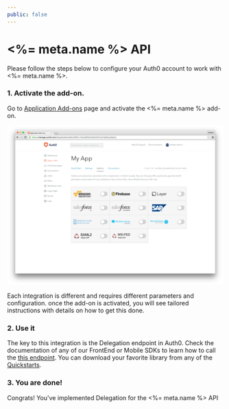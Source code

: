 ```yaml
---
public: false
---
```


# <%= meta.name %> API

Please follow the steps below to configure your Auth0 account to work with <%= meta.name %>.

### 1. Activate the add-on.

Go to [Application Add-ons](uiAppAddonsURL) page and activate the <%= meta.name %> add-on.

![](/media/articles/server-apis/addons.png)

Each integration is different and requires different parameters and configuration. once the add-on is activated, you will see tailored instructions with details on how to get this done.

### 2. Use it

The key to this integration is the Delegation endpoint in Auth0. Check the documentation of any of our FrontEnd or Mobile SDKs to learn how to call the [this endpoint](/auth-api#delegated). You can download your favorite library from any of the [Quickstarts](/).

### 3. You are done!

Congrats! You've implemented Delegation for the <%= meta.name %> API

